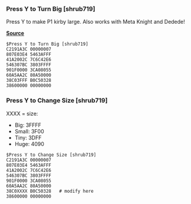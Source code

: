 ### Press Y to Turn Big [shrub719]

Press Y to make P1 kirby large. Also works with Meta Knight and Dedede!

[**Source**](../asm/y_big.asm)

```
$Press Y to Turn Big [shrub719]
C2191A3C 00000007
807E03E4 5463AFFF
41A2002C 7C6C42E6
546307BC 3803FFFF
901F0000 3CA08055
60A5AA2C 80A50000
38C03FFF B0C50328
38600000 00000000
```

### Press Y to Change Size [shrub719]

XXXX = size:
- Big: 3FFFF
- Small: 3F00
- Tiny: 3DFF
- Huge: 4090

```
$Press Y to Change Size [shrub719]
C2191A3C 00000007
807E03E4 5463AFFF
41A2002C 7C6C42E6
546307BC 3803FFFF
901F0000 3CA08055
60A5AA2C 80A50000
38C0XXXX B0C50328   # modify here
38600000 00000000
```

